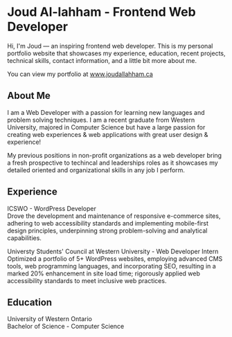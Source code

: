 # Joud Al-lahham - Frontend Web Developer
Hi, I'm Joud — an inspiring frontend web developer. This is my personal portfolio website that showcases my experience, education, recent projects, technical skills, contact information, and a little bit more about me.

You can view my portfolio at www.joudallahham.ca

## About Me
I am a Web Developer with a passion for learning new languages and problem solving techniques. I am a recent graduate from Western University, majored in Computer Science but have a large passion for creating web experiences & web applications with great user design & experience!

My previous positions in non-profit organizations as a web developer bring a fresh prospective to techincal and leaderships roles as it showcases my detailed oriented and organizational skills in any job I perform.

## Experience
ICSWO - WordPress Developer <br>
Drove the development and maintenance of responsive e-commerce sites, adhering to web accessibility standards and implementing mobile-first design principles, underpinning strong problem-solving and analytical capabilities.

Universty Students' Council at Western University - Web Developer Intern <br>
Optimized a portfolio of 5+ WordPress websites, employing advanced CMS tools, web programming languages, and incorporating SEO, resulting in a marked 20% enhancement in site load time; rigorously applied web accessibility standards to meet inclusive web practices.

## Education
University of Western Ontario <br>
Bachelor of Science - Computer Science
